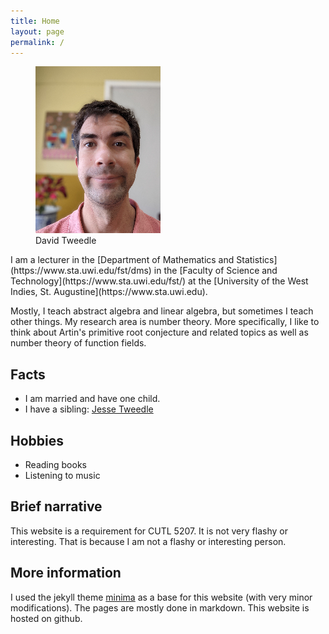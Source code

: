 ```yaml
---
title: Home
layout: page
permalink: /
---
```

<figure>
  <img src = "assets/david-tweedle-march-2020.jpg" width = "200px" alt = "David Tweedle">
  <figcaption>David Tweedle
  </figcaption>
</figure>
I am a lecturer in the [Department of Mathematics and Statistics](https://www.sta.uwi.edu/fst/dms) in the [Faculty of Science and Technology](https://www.sta.uwi.edu/fst/) at the [University of the West Indies, St. Augustine](https://www.sta.uwi.edu).

Mostly, I teach abstract algebra and linear algebra, but sometimes I teach other things.
My research area is number theory.
More specifically, I like to think about Artin's primitive root conjecture and related topics as well as number theory of function fields.

## Facts ##
- I am married and have one child.
- I have a sibling: [Jesse Tweedle](https://github.com/tweed1e)

## Hobbies ##
- Reading books
- Listening to music

## Brief narrative
This website is a requirement for CUTL 5207.
It is not very flashy or interesting.
That is because I am not a flashy or interesting person.

## More information
I used the jekyll theme [minima](https://github.com/jekyll/minima#readme) as a base for this website (with very minor modifications).
The pages are mostly done in markdown.
This website is hosted on github.
